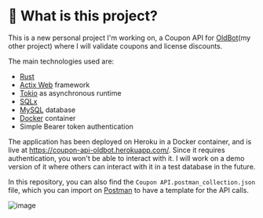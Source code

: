 # 🦀 What is this project?
This is a new personal project I'm working on, a Coupon API for [OldBot](http://oldbot.com.br/)(my other project) where I will validate coupons and license discounts.

The main technologies used are:
- [Rust](https://www.rust-lang.org/)
- [Actix Web](https://actix.rs/) framework
- [Tokio](https://tokio.rs/) as asynchronous runtime
- [SQLx](https://github.com/launchbadge/sqlx)
- [MySQL](https://www.mysql.com/) database
- [Docker](https://www.docker.com/) container
- Simple Bearer token authentication

The application has been deployed on Heroku in a Docker container, and is live at https://coupon-api-oldbot.herokuapp.com/.
Since it requires authentication, you won't be able to interact with it. I will work on a demo version of it where others can interact with it in a test database in the future.

In this repository, you can also find the `Coupon API.postman_collection.json` file, which you can import on [Postman](https://www.postman.com/) to have a template for the API calls.

![image](https://user-images.githubusercontent.com/20379136/209049283-4579cdae-10bb-4780-bec3-606c7f22b2dd.png)
